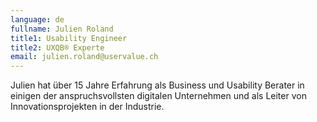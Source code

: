 ```yaml
---
language: de
fullname: Julien Roland
title1: Usability Engineer
title2: UXQB® Experte
email: julien.roland@uservalue.ch
---
```

Julien hat über 15 Jahre Erfahrung als Business und Usability Berater in einigen der anspruchsvollsten digitalen Unternehmen und als Leiter von Innovationsprojekten in der Industrie.
